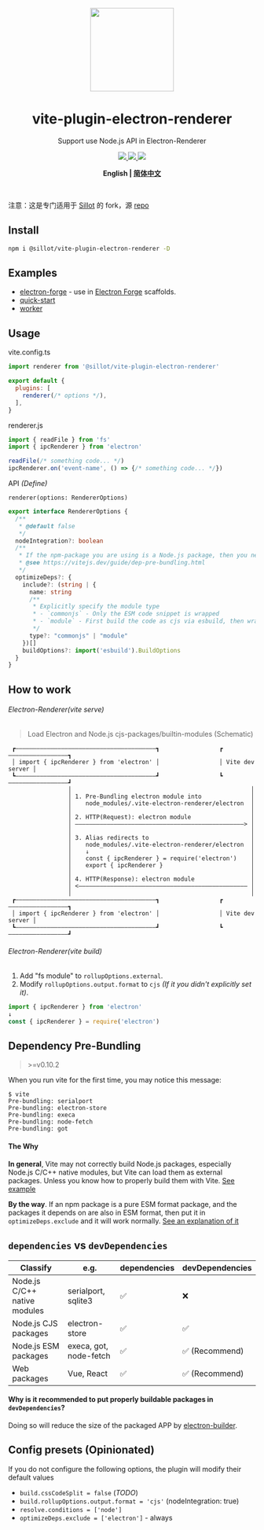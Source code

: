 <p align="center">
  <img width="170" src="https://github.com/electron-vite/vite-plugin-electron/blob/main/logo.svg?raw=true">
</p>
<div align="center">
  <h1>vite-plugin-electron-renderer</h1>
</div>
<p align="center">Support use Node.js API in Electron-Renderer</p>
<p align="center">
  <a href="https://npmjs.com/package/@sillot/vite-plugin-electron-renderer">
    <img src="https://img.shields.io/npm/v/@sillot/vite-plugin-electron-renderer.svg">
  </a>
  <a href="https://npmjs.com/package/@sillot/vite-plugin-electron-renderer">
    <img src="https://img.shields.io/npm/dm/@sillot/vite-plugin-electron-renderer.svg">
  </a>
  <a href="https://discord.gg/YfjFuEgVUR">
    <img src="https://img.shields.io/badge/chat-discord-blue?logo=discord">
  </a>
</p>
<p align="center">
  <strong>
    <span>English</span>
    |
    <a href="https://github.com/Hi-Windom/vite-plugin-electron-renderer/blob/main/README.zh-CN.md">简体中文</a>
  </strong>
</p>

<br/>

注意：这是专门适用于 [Sillot](https://github.com/Hi-Windom/Sillot) 的 fork，源 [repo](https://github.com/electron-vite/vite-plugin-electron-renderer)

## Install

```sh
npm i @sillot/vite-plugin-electron-renderer -D
```

## Examples

- [electron-forge](https://github.com/electron-vite/vite-plugin-electron-renderer/tree/main/examples/electron-forge) - use in [Electron Forge](https://www.electronforge.io/) scaffolds.
- [quick-start](https://github.com/Hi-Windom/vite-plugin-electron-renderer/tree/main/examples/quick-start)
- [worker](https://github.com/Hi-Windom/vite-plugin-electron-renderer/tree/main/examples/worker)

## Usage

vite.config.ts

```js
import renderer from '@sillot/vite-plugin-electron-renderer'

export default {
  plugins: [
    renderer(/* options */),
  ],
}
```

renderer.js

```ts
import { readFile } from 'fs'
import { ipcRenderer } from 'electron'

readFile(/* something code... */)
ipcRenderer.on('event-name', () => {/* something code... */})
```

API *(Define)*

`renderer(options: RendererOptions)`

```ts
export interface RendererOptions {
  /**
   * @default false
   */
  nodeIntegration?: boolean
  /**
   * If the npm-package you are using is a Node.js package, then you need to Pre-Bundling it.
   * @see https://vitejs.dev/guide/dep-pre-bundling.html
   */
  optimizeDeps?: {
    include?: (string | {
      name: string
      /**
       * Explicitly specify the module type
       * - `commonjs` - Only the ESM code snippet is wrapped
       * - `module` - First build the code as cjs via esbuild, then wrap the ESM code snippet
       */
      type?: "commonjs" | "module"
    })[]
    buildOptions?: import('esbuild').BuildOptions
  }
}
```

## How to work

###### Electron-Renderer(vite serve)

> Load Electron and Node.js cjs-packages/builtin-modules (Schematic)

```
 ┏————————————————————————————————————————┓                 ┏—————————————————┓
 │ import { ipcRenderer } from 'electron' │                 │ Vite dev server │
 ┗————————————————————————————————————————┛                 ┗—————————————————┛
                 │                                                   │
                 │ 1. Pre-Bundling electron module into              │
                 │    node_modules/.vite-electron-renderer/electron  │
                 │                                                   │
                 │ 2. HTTP(Request): electron module                 │
                 │ ————————————————————————————————————————————————> │
                 │                                                   │
                 │ 3. Alias redirects to                             │
                 │    node_modules/.vite-electron-renderer/electron  │
                 │    ↓                                              │
                 │    const { ipcRenderer } = require('electron')    │
                 │    export { ipcRenderer }                         │
                 │                                                   │
                 │ 4. HTTP(Response): electron module                │
                 │ <———————————————————————————————————————————————— │
                 │                                                   │
 ┏————————————————————————————————————————┓                 ┏—————————————————┓
 │ import { ipcRenderer } from 'electron' │                 │ Vite dev server │
 ┗————————————————————————————————————————┛                 ┗—————————————————┛
```

###### Electron-Renderer(vite build)

1. Add "fs module" to `rollupOptions.external`.
2. Modify `rollupOptions.output.format` to `cjs` *(If it you didn't explicitly set it)*.

```js
import { ipcRenderer } from 'electron'
↓
const { ipcRenderer } = require('electron')
```

## Dependency Pre-Bundling

> &gt;=v0.10.2

When you run vite for the first time, you may notice this message:

```log
$ vite
Pre-bundling: serialport
Pre-bundling: electron-store
Pre-bundling: execa
Pre-bundling: node-fetch
Pre-bundling: got
```

#### The Why

**In general**, Vite may not correctly build Node.js packages, especially Node.js C/C++ native modules, but Vite can load them as external packages.
Unless you know how to properly build them with Vite.
[See example](https://github.com/Hi-Windom/vite-plugin-electron-renderer/blob/v0.10.3/examples/quick-start/vite.config.ts#L14-L23)

**By the way**. If an npm package is a pure ESM format package, and the packages it depends on are also in ESM format, then put it in `optimizeDeps.exclude` and it will work normally.
[See an explanation of it](https://github.com/Hi-Windom/vite-plugin-electron-renderer/blob/v0.10.3/examples/quick-start/vite.config.ts#L33-L36)

## `dependencies` vs `devDependencies`

<table>
  <thead>
    <th>Classify</th>
    <th>e.g.</th>
    <th>dependencies</th>
    <th>devDependencies</th>
  </thead>
  <tbody>
    <tr>
      <td>Node.js C/C++ native modules</td>
      <td>serialport, sqlite3</td>
      <td>✅</td>
      <td>❌</td>
    </tr>
    <tr>
      <td>Node.js CJS packages</td>
      <td>electron-store</td>
      <td>✅</td>
      <td>✅</td>
    </tr>
    <tr>
      <td>Node.js ESM packages</td>
      <td>execa, got, node-fetch</td>
      <td>✅</td>
      <td>✅ (Recommend)</td>
    </tr>
    <tr>
      <td>Web packages</td>
      <td>Vue, React</td>
      <td>✅</td>
      <td>✅ (Recommend)</td>
    </tr>
  </tbody>
</table>

#### Why is it recommended to put properly buildable packages in `devDependencies`?

Doing so will reduce the size of the packaged APP by [electron-builder](https://github.com/electron-userland/electron-builder).

## Config presets (Opinionated)

If you do not configure the following options, the plugin will modify their default values

- `build.cssCodeSplit = false` (*TODO*)
- `build.rollupOptions.output.format = 'cjs'` (nodeIntegration: true)
- `resolve.conditions = ['node']`
- `optimizeDeps.exclude = ['electron']` - always
